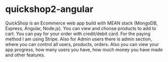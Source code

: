 # quickshop2-angular

QuickShop is an Ecommerce web app build with MEAN stack (MongoDB, Express, Angular, Node.js). You can view and choose products to add to cart. You can pay for your order with credit/debit card. For the paying method I am using Stripe. Also for Admin users there is admin section, where you can control all users, products, orders. Also you can view your app progress, how many users you have, how much money you have made and other features.
